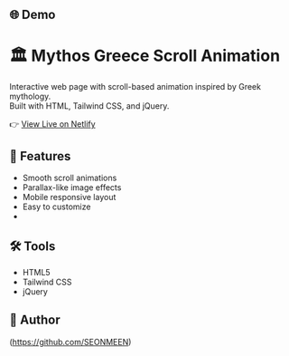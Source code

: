 ## 🌐 Demo
# 🏛️ Mythos Greece Scroll Animation

Interactive web page with scroll-based animation inspired by Greek mythology.  
Built with HTML, Tailwind CSS, and jQuery.

👉 [View Live on Netlify](https://mythosgreece.netlify.app/)

## 🚀 Features

- Smooth scroll animations
- Parallax-like image effects
- Mobile responsive layout
- Easy to customize
- 
## 🛠️ Tools

- HTML5
- Tailwind CSS
- jQuery

## 👤 Author

(https://github.com/SEONMEEN)

